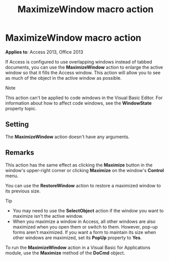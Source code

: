﻿---
title: MaximizeWindow macro action
TOCTitle: MaximizeWindow macro action
ms:assetid: 79c9e430-07a7-02b2-ff5a-c6b9ec32c5b6
ms:mtpsurl: https://msdn.microsoft.com/library/Ff196171(v=office.15)
ms:contentKeyID: 48545778
ms.date: 09/18/2015
mtps_version: v=office.15
f1_keywords:
- vbaac10.chm196948
f1_categories:
- Office.Version=v15
---

# MaximizeWindow macro action

**Applies to**: Access 2013, Office 2013

If Access is configured to use overlapping windows instead of tabbed documents, you can use the **MaximizeWindow** action to enlarge the active window so that it fills the Access window. This action will allow you to see as much of the object in the active window as possible.

> [!NOTE]
> This action can't be applied to code windows in the Visual Basic Editor. For information about how to affect code windows, see the **WindowState** property topic.

## Setting

The **MaximizeWindow** action doesn't have any arguments.

## Remarks

This action has the same effect as clicking the **Maximize** button in the window's upper-right corner or clicking **Maximize** on the window's **Control** menu.

You can use the **RestoreWindow** action to restore a maximized window to its previous size.

> [!TIP]
> - You may need to use the **SelectObject** action if the window you want to maximize isn't the active window.
> - When you maximize a window in Access, all other windows are also maximized when you open them or switch to them. However, pop-up forms aren't maximized. If you want a form to maintain its size when other windows are maximized, set its **PopUp** property to **Yes**.

To run the **MaximizeWindow** action in a Visual Basic for Applications module, use the **Maximize** method of the **DoCmd** object.

